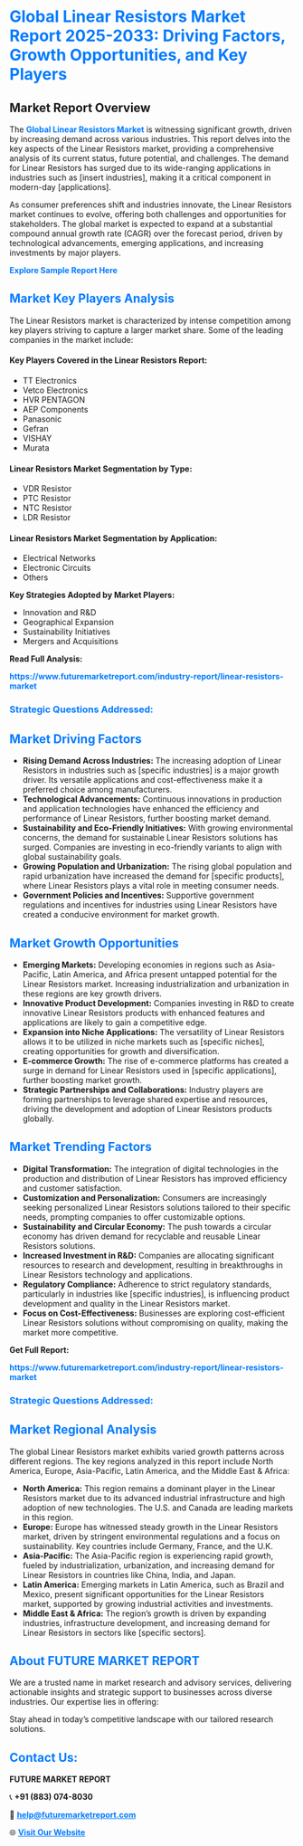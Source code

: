 <h1 style="color: #007BFF;">Global Linear Resistors Market Report 2025-2033: Driving Factors, Growth Opportunities, and Key Players</h1>

<section id="overview">
<h2>Market Report Overview</h2>
<p>The <a href="https://www.futuremarketreport.com/industry-report/linear-resistors-market" style="color: #007BFF; text-decoration: none;"><strong>Global Linear Resistors Market</strong></a> is witnessing significant growth, driven by increasing demand across various industries. This report delves into the key aspects of the Linear Resistors market, providing a comprehensive analysis of its current status, future potential, and challenges. The demand for Linear Resistors has surged due to its wide-ranging applications in industries such as [insert industries], making it a critical component in modern-day [applications].</p>
<p>As consumer preferences shift and industries innovate, the Linear Resistors market continues to evolve, offering both challenges and opportunities for stakeholders. The global market is expected to expand at a substantial compound annual growth rate (CAGR) over the forecast period, driven by technological advancements, emerging applications, and increasing investments by major players.</p>
</section>

<section id="overview">
<p><a href="https://www.futuremarketreport.com/request-sample/reportId=115477" style="color: #007BFF; text-decoration: none;"><strong>Explore Sample Report Here</strong></a></p>
</section>

<section id="key-players">
<h2 style="color: #007BFF;">Market Key Players Analysis</h2>
<p>The Linear Resistors market is characterized by intense competition among key players striving to capture a larger market share. Some of the leading companies in the market include:</p>
<h4>Key Players Covered in the Linear Resistors Report:</h4>
<ul><li>TT Electronics</li><li>Vetco Electronics</li><li>HVR PENTAGON</li><li>AEP Components</li><li>Panasonic</li><li>Gefran</li><li>VISHAY</li><li>Murata</li></ul>
<h4>Linear Resistors Market Segmentation by Type:</h4>
<ul><li>VDR Resistor</li><li>PTC Resistor</li><li>NTC Resistor</li><li>LDR Resistor</li></ul>

<h4>Linear Resistors Market Segmentation by Application:</h4>
<ul><li>Electrical Networks</li><li>Electronic Circuits</li><li>Others</li></ul>
<p><strong>Key Strategies Adopted by Market Players:</strong></p>
<ul>
<li>Innovation and R&D</li>
<li>Geographical Expansion</li>
<li>Sustainability Initiatives</li>
<li>Mergers and Acquisitions</li>
</ul>
</section>

<section>
<p><strong>Read Full Analysis: </strong></p><a href="https://www.futuremarketreport.com/industry-report/linear-resistors-market" style="color: #007BFF; text-decoration: none;"><strong>https://www.futuremarketreport.com/industry-report/linear-resistors-market</strong></a>
<h3 style="color: #007BFF;">Strategic Questions Addressed:</h3>
</section>

<section id="driving-factors">
<h2 style="color: #007BFF;">Market Driving Factors</h2>
<ul>
<li><strong>Rising Demand Across Industries:</strong> The increasing adoption of Linear Resistors in industries such as [specific industries] is a major growth driver. Its versatile applications and cost-effectiveness make it a preferred choice among manufacturers.</li>
<li><strong>Technological Advancements:</strong> Continuous innovations in production and application technologies have enhanced the efficiency and performance of Linear Resistors, further boosting market demand.</li>
<li><strong>Sustainability and Eco-Friendly Initiatives:</strong> With growing environmental concerns, the demand for sustainable Linear Resistors solutions has surged. Companies are investing in eco-friendly variants to align with global sustainability goals.</li>
<li><strong>Growing Population and Urbanization:</strong> The rising global population and rapid urbanization have increased the demand for [specific products], where Linear Resistors plays a vital role in meeting consumer needs.</li>
<li><strong>Government Policies and Incentives:</strong> Supportive government regulations and incentives for industries using Linear Resistors have created a conducive environment for market growth.</li>
</ul>
</section>

<section id="growth-opportunities">
<h2 style="color: #007BFF;">Market Growth Opportunities</h2>
<ul>
<li><strong>Emerging Markets:</strong> Developing economies in regions such as Asia-Pacific, Latin America, and Africa present untapped potential for the Linear Resistors market. Increasing industrialization and urbanization in these regions are key growth drivers.</li>
<li><strong>Innovative Product Development:</strong> Companies investing in R&D to create innovative Linear Resistors products with enhanced features and applications are likely to gain a competitive edge.</li>
<li><strong>Expansion into Niche Applications:</strong> The versatility of Linear Resistors allows it to be utilized in niche markets such as [specific niches], creating opportunities for growth and diversification.</li>
<li><strong>E-commerce Growth:</strong> The rise of e-commerce platforms has created a surge in demand for Linear Resistors used in [specific applications], further boosting market growth.</li>
<li><strong>Strategic Partnerships and Collaborations:</strong> Industry players are forming partnerships to leverage shared expertise and resources, driving the development and adoption of Linear Resistors products globally.</li>
</ul>
</section>

<section id="trending-factors">
<h2 style="color: #007BFF;">Market Trending Factors</h2>
<ul>
<li><strong>Digital Transformation:</strong> The integration of digital technologies in the production and distribution of Linear Resistors has improved efficiency and customer satisfaction.</li>
<li><strong>Customization and Personalization:</strong> Consumers are increasingly seeking personalized Linear Resistors solutions tailored to their specific needs, prompting companies to offer customizable options.</li>
<li><strong>Sustainability and Circular Economy:</strong> The push towards a circular economy has driven demand for recyclable and reusable Linear Resistors solutions.</li>
<li><strong>Increased Investment in R&D:</strong> Companies are allocating significant resources to research and development, resulting in breakthroughs in Linear Resistors technology and applications.</li>
<li><strong>Regulatory Compliance:</strong> Adherence to strict regulatory standards, particularly in industries like [specific industries], is influencing product development and quality in the Linear Resistors market.</li>
<li><strong>Focus on Cost-Effectiveness:</strong> Businesses are exploring cost-efficient Linear Resistors solutions without compromising on quality, making the market more competitive.</li>
</ul>
</section>

<section>
<p><strong>Get Full Report: </strong></p><a href="https://www.futuremarketreport.com/industry-report/linear-resistors-market" style="color: #007BFF; text-decoration: none;"><strong>https://www.futuremarketreport.com/industry-report/linear-resistors-market</strong></a>
<h3 style="color: #007BFF;">Strategic Questions Addressed:</h3>
</section>


<section id="regional-analysis">
<h2 style="color: #007BFF;">Market Regional Analysis</h2>
<p>The global Linear Resistors market exhibits varied growth patterns across different regions. The key regions analyzed in this report include North America, Europe, Asia-Pacific, Latin America, and the Middle East & Africa:</p>
<ul>
<li><strong>North America:</strong> This region remains a dominant player in the Linear Resistors market due to its advanced industrial infrastructure and high adoption of new technologies. The U.S. and Canada are leading markets in this region.</li>
<li><strong>Europe:</strong> Europe has witnessed steady growth in the Linear Resistors market, driven by stringent environmental regulations and a focus on sustainability. Key countries include Germany, France, and the U.K.</li>
<li><strong>Asia-Pacific:</strong> The Asia-Pacific region is experiencing rapid growth, fueled by industrialization, urbanization, and increasing demand for Linear Resistors in countries like China, India, and Japan.</li>
<li><strong>Latin America:</strong> Emerging markets in Latin America, such as Brazil and Mexico, present significant opportunities for the Linear Resistors market, supported by growing industrial activities and investments.</li>
<li><strong>Middle East & Africa:</strong> The region’s growth is driven by expanding industries, infrastructure development, and increasing demand for Linear Resistors in sectors like [specific sectors].</li>
</ul>
</section>

<footer>
<h2 style="color: #007BFF;">About FUTURE MARKET REPORT</h2>
<p>We are a trusted name in market research and advisory services, delivering actionable insights and strategic support to businesses across diverse industries. Our expertise lies in offering:</p>

<p>Stay ahead in today’s competitive landscape with our tailored research solutions.</p>

<h2 style="color: #007BFF;">Contact Us:</h2>
<p><strong>FUTURE MARKET REPORT</strong></p>
<p>📞 <strong>+91 (883) 074-8030</strong></p>
<p>📧 <strong><a href="mailto:help@futuremarketreport.com" style="color: #007BFF;">help@futuremarketreport.com</a></strong></p>
<p>🌐 <strong><a href="https://www.futuremarketreport.com/" style="color: #007BFF;">Visit Our Website</a></strong></p>
</footer>